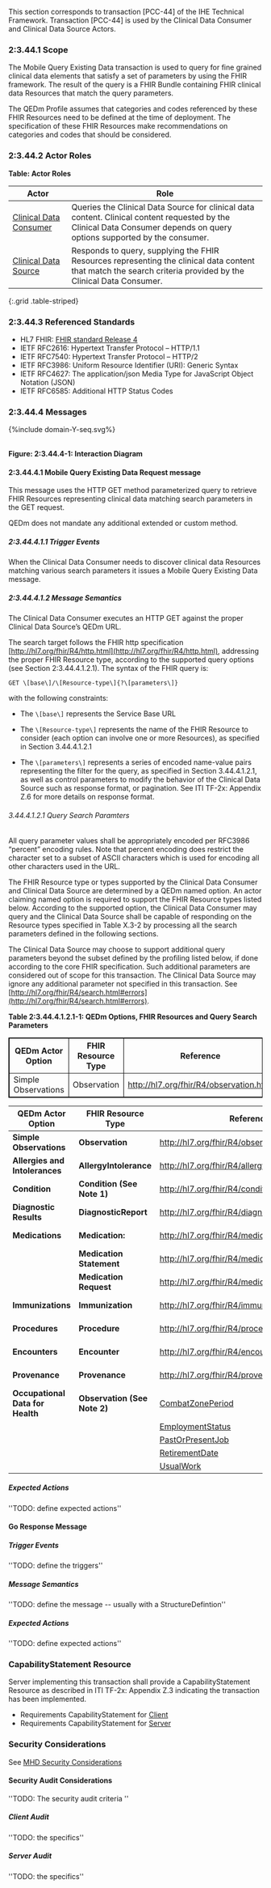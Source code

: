 This section corresponds to transaction [PCC-44] of the IHE Technical Framework. Transaction \[PCC-44\] is used by the Clinical Data Consumer and Clinical Data Source Actors.

### 2:3.44.1 Scope

The Mobile Query Existing Data transaction is used to query for fine
grained clinical data elements that satisfy a set of parameters by using
the FHIR framework. The result of the query is a FHIR Bundle containing
FHIR clinical data Resources that match the query parameters.

The QEDm Profile assumes that categories and codes referenced by these
FHIR Resources need to be defined at the time of deployment. The
specification of these FHIR Resources make recommendations on categories
and codes that should be considered.

### 2:3.44.2 Actor Roles

**Table: Actor Roles**

| Actor                                 | Role                                              |
|---------------------------------------|---------------------------------------------------|
| [Clinical Data Consumer](volume-1.html#client)    | Queries the Clinical Data Source for clinical data content. Clinical content requested by the Clinical Data Consumer depends on query options supported by the consumer. |
| [Clinical Data Source](volume-1.html#server) | Responds to query, supplying the FHIR Resources representing the clinical data content that match the search criteria provided by the Clinical Data Consumer. |
{:.grid .table-striped}

### 2:3.44.3 Referenced Standards

- HL7 FHIR: [FHIR standard Release 4](http://www.hl7.org/fhir/R4/index.html)
- IETF RFC2616: Hypertext Transfer Protocol – HTTP/1.1
- IETF RFC7540: Hypertext Transfer Protocol – HTTP/2
- IETF RFC3986: Uniform Resource Identifier (URI): Generic Syntax
- IETF RFC4627: The application/json Media Type for JavaScript Object Notation (JSON)
- IETF RFC6585: Additional HTTP Status Codes

### 2:3.44.4 Messages

<div>
{%include domain-Y-seq.svg%}
</div>
<br clear="all">

**Figure: 2:3.44.4-1: Interaction Diagram**

#### 2:3.44.4.1 Mobile Query Existing Data Request message
This message uses the HTTP GET method parameterized query to retrieve
FHIR Resources representing clinical data matching search parameters in
the GET request.

QEDm does not mandate any additional extended or custom method.

##### 2:3.44.4.1.1 Trigger Events

When the Clinical Data Consumer needs to discover clinical data
Resources matching various search parameters it issues a Mobile Query
Existing Data message.

##### 2:3.44.4.1.2 Message Semantics

The Clinical Data Consumer executes an HTTP GET against the proper
Clinical Data Source’s QEDm URL.

The search target follows the FHIR http specification [http://hl7.org/fhir/R4/http.html](http://hl7.org/fhir/R4/http.html), addressing the proper FHIR
Resource type, according to the supported query options (see Section
2:3.44.4.1.2.1). The syntax of the FHIR query is:

```
GET \[base\]/\[Resource-type\]{?\[parameters\]}
```

with the following constraints:

- The `\[base\]` represents the Service Base URL

- The `\[Resource-type\]` represents the name of the FHIR Resource to consider (each option can involve one or more Resources), as specified in Section 3.44.4.1.2.1

- The `\[parameters\]` represents a series of encoded name-value pairs representing the filter for the query, as specified in Section 3.44.4.1.2.1, as well as control parameters to modify the behavior of the Clinical Data Source such as response format, or pagination. See ITI TF-2x: Appendix Z.6 for more details on response format.

###### 3.44.4.1.2.1 Query Search Paramters

All query parameter values shall be appropriately encoded per RFC3986
“percent” encoding rules. Note that percent encoding does restrict the
character set to a subset of ASCII characters which is used for encoding
all other characters used in the URL.

The FHIR Resource type or types supported by the Clinical Data Consumer
and Clinical Data Source are determined by a QEDm named option. An actor
claiming named option is required to support the FHIR Resource types
listed below. According to the supported option, the Clinical Data
Consumer may query and the Clinical Data Source shall be capable of
responding on the Resource types specified in Table X.3-2 by processing
all the search parameters defined in the following sections.

The Clinical Data Source may choose to support additional query
parameters beyond the subset defined by the profiling listed below, if
done according to the core FHIR specification. Such additional
parameters are considered out of scope for this transaction. The
Clinical Data Source may ignore any additional parameter not specified
in this transaction. See [http://hl7.org/fhir/R4/search.html#errors](http://hl7.org/fhir/R4/search.html#errors).

**Table 2:3.44.4.1.2.1-1: QEDm Options, FHIR Resources and Query Search Parameters**


<table border="1" borderspacing="0" style='border: 1px solid black; border-collapse: collapse'>
<thead>
<tr class="header">
<th>QEDm Actor Option</th>
<th>FHIR Resource Type</th>
<th>Reference</th>
<th>Search Paramters</th>
</tr>
</thead>
<tbody>
<tr class="odd">
<td>Simple Observations</td>
<td>Observation</td>
<td><a href="http://hl7.org/fhir/R4/observation.html">http://hl7.org/fhir/R4/observation.html</a></td>
<td>See Section 3.44.4.1.2.1.1</td>
</tr>
</tbody>
</table>













| QEDm Actor Option                | FHIR Resource Type           | Reference                                                                                    | Search Parameters           |
|----------------------------------|------------------------------|----------------------------------------------------------------------------------------------|-----------------------------|
| **Simple Observations**          | **Observation**              | <http://hl7.org/fhir/R4/observation.html>                                                    | See Section 3.44.4.1.2.1.1  |
| **Allergies and Intolerances**   | **AllergyIntolerance**       | <http://hl7.org/fhir/R4/allergyintolerance.html>                                             | See Section 3.44.4.1.2.1.2  |
| **Condition**                    | **Condition (See Note 1)**   | <http://hl7.org/fhir/R4/condition.html>                                                      | See Section 3.44.4.1.2.1.3  |
| **Diagnostic Results**           | **DiagnosticReport**         | <http://hl7.org/fhir/R4/diagnosticreport.html>                                               | See Section 3.44.4.1.2.1.4  |
| **Medications**                  | **Medication:**              | <http://hl7.org/fhir/R4/medication.html>                                                     | See Section 3.44.4.1.2.1.5  |
|                                  | **Medication Statement**     | <http://hl7.org/fhir/R4/medicationstatement.html>                                            |                             |
|                                  | **Medication Request**       | <http://hl7.org/fhir/R4/medicationrequest.html>                                              |                             |
| **Immunizations**                | **Immunization**             | <http://hl7.org/fhir/R4/immunization.html>                                                   | See Section 3.44.4.1.2.1.6  |
| **Procedures**                   | **Procedure**                | <http://hl7.org/fhir/R4/procedure.html>                                                      | See Section 3.44.4.1.2.1.7  |
| **Encounters**                   | **Encounter**                | <http://hl7.org/fhir/R4/encounter.html>                                                      | See Section 3.44.4.1.2.1.8  |
| **Provenance**                   | **Provenance**               | <http://hl7.org/fhir/R4/provenance.html>                                                     | See Section 3.44.4.1.2.1.9  |
| **Occupational Data for Health** | **Observation (See Note 2)** | [CombatZonePeriod](http://hl7.org/fhir/us/odh/StructureDefinition-odh-CombatZonePeriod.html) | See Section 3.44.4.1.2.1.10 |
|                                  |                              | [EmploymentStatus](http://hl7.org/fhir/us/odh/StructureDefinition-odh-EmploymentStatus.html) |                             |
|                                  |                              | [PastOrPresentJob](http://hl7.org/fhir/us/odh/StructureDefinition-odh-PastOrPresentJob.html) |                             |
|                                  |                              | [RetirementDate](http://hl7.org/fhir/us/odh/StructureDefinition-odh-RetirementDate.html)     |                             |
|                                  |                              | [UsualWork](http://hl7.org/fhir/us/odh/StructureDefinition-odh-UsualWork.html)               |                             |




##### Expected Actions

''TODO: define expected actions''

#### Go Response Message

##### Trigger Events

''TODO: define the triggers''

##### Message Semantics

''TODO: define the message -- usually with a StructureDefintion''

##### Expected Actions

''TODO: define expected actions''


### CapabilityStatement Resource

Server implementing this transaction shall provide a CapabilityStatement Resource as described in ITI TF-2x: Appendix Z.3 indicating the transaction has been implemented. 
* Requirements CapabilityStatement for [Client](CapabilityStatement-IHE.QEDm.client.html)
* Requirements CapabilityStatement for [Server](CapabilityStatement-IHE.QEDm.server.html)

### Security Considerations

See [MHD Security Considerations](volume-1.html#security-considerations)

#### Security Audit Considerations

''TODO: The security audit criteria ''

##### Client Audit 

''TODO: the specifics''

##### Server Audit 

''TODO: the specifics''
